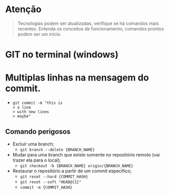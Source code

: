 # Atenção

> Tecnologias podem ser atualizadas, verifique se há comandos mais recentes.
> Entenda os conceitos de funcionamento, comandos prontos podem ser um início.

# GIT no terminal (windows)

# Multiplas linhas na mensagem do commit.
- ```
  git commit -m "this is
  > a line
  > with new lines
  > maybe"
  ```

## Comando perigosos

- Excluir uma branch;
  - ```git branch --delete {BRANCH_NAME}```
- Mudar para uma branch que existe somente no repositório remoto (vai trazer ela para o local);
  - ```git checkout -b {BRANCH_NAME} origin/{BRANCH_NAME}```
- Restaurar o repositório a partir de um commit específico;
  - ```git reset --hard {COMMIT_HASH}```
  - ```git reset --soft "HEAD@{1}"```
  - ```commit -m {COMMIT_HASH}```
